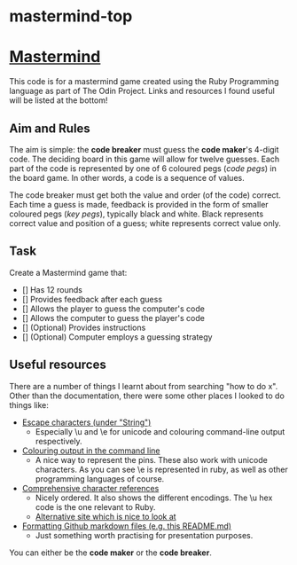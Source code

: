 # mastermind-top
# [Mastermind](https://www.wikiwand.com/en/Mastermind_(board_game))
This code is for a mastermind game created using the Ruby Programming language as part of The Odin Project. Links and resources I found useful will be listed at the bottom!

## Aim and Rules
The aim is simple: the **code breaker** must guess the **code maker**'s 4-digit code. The deciding board in this game will allow for twelve guesses. Each part of the code is represented by one of 6 coloured pegs (*code pegs*) in the board game. In other words, a code is a sequence of values.

The code breaker must get both the value and order (of the code) correct. Each time a guess is made, feedback is provided in the form of smaller coloured pegs (*key pegs*), typically black and white. Black represents correct value and position of a guess; white represents correct value only.

## Task
Create a Mastermind game that:
- [] Has 12 rounds
- [] Provides feedback after each guess
- [] Allows the player to guess the computer's code
- [] Allows the computer to guess the player's code
- [] \(Optional) Provides instructions
- [] \(Optional) Computer employs a guessing strategy

## Useful resources
There are a number of things I learnt about from searching "how to do x". Other than the documentation, there were some other places I looked to do things like:
- [Escape characters (under "String")](https://docs.ruby-lang.org/en/2.4.0/syntax/literals_rdoc.html)
  - Especially \u and \e for unicode and colouring command-line output respectively.
- [Colouring output in the command line](https://misc.flogisoft.com/bash/tip_colors_and_formatting)
  - A nice way to represent the pins. These also work with unicode characters. As you can see \e is represented in ruby, as well as other programming languages of course.
- [Comprehensive character references](https://www.fileformat.info/info/unicode/category/index.htm)
  - Nicely ordered. It also shows the different encodings. The \u hex code is the one relevant to Ruby.
  - [Alternative site which is nice to look at](https://www.toptal.com/designers/htmlarrows/)
- [Formatting Github markdown files \(e.g. this README.md)](https://docs.github.com/en/free-pro-team@latest/github/writing-on-github)
  - Just something worth practising for presentation purposes.


You can either be the **code maker** or the **code breaker**.
